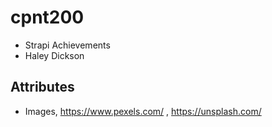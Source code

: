 # cpnt200
- Strapi Achievements
- Haley Dickson

## Attributes
- Images, https://www.pexels.com/ , https://unsplash.com/
